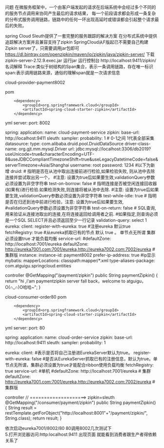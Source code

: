 问题
在微服务框架中，一个由客户端发起的请求在后端系统中会经过多个不同的的服务节点调用来协同产生最后的请求结果，
每一个前段请求都会形成一条复杂的分布式服务调用链路，链路中的任何一环出现高延时或错误都会引起整个请求最后的失败。

spring Cloud Sleuth提供了一套完整的服务跟踪的解决方案
在分布式系统中提供追踪解决方案并且兼容支持了zipkin
SpringCloud从F版起已不需要自己构建Zipkin server了，只需要调用jar包即可
https://dl.bintray.com/openzipkin/maven/io/zipkin/java/zipkin-server/ 下载
zipkin-server-2.12.9.exec.jar
运行jar
运行控制台
http://localhost:9411/zipkin/
名词解释
Trace:类似于树结构的Span集合，表示一条调用链路，存在唯一标识
span:表示调用链路来源，通俗的理解span就是一次请求信息

cloud-provider-payment8002

pom
<!--包含了sleuth+zipkin-->
        <dependency>
            <groupId>org.springframework.cloud</groupId>
            <artifactId>spring-cloud-starter-zipkin</artifactId>
        </dependency>
        
yml
server:
  port: 8002


spring:
  application:
    name: cloud-payment-service
  zipkin:
     base-url: http://localhost:9411
  sleuth:
     sampler:
     probability: 1 # 0-1之间 1代表全部采集
  datasource:
    type: com.alibaba.druid.pool.DruidDataSource
    driver-class-name: org.gjt.mm.mysql.Driver
    url: jdbc:mysql://localhost:3306/db2019?useUnicode=true&characterEncoding=UTF-8&useJDBCCompliantTimezoneShift=true&useLegacyDatetimeCode=false&serverTimezone=Asia/Shanghai
    username: root
    password: 1234
    #以下为新增
    druid:
      # 指明是否在从池中取出连接前进行检验,如果检验失败, 则从池中去除连接并尝试取出另一个，
      #注意: 设置为true后如果要生效,validationQuery参数必须设置为非空字符串
      test-on-borrow: false
      # 指明连接是否被空闲连接回收器(如果有)进行检验.如果检测失败,则连接将被从池中去除.
      #注意: 设置为true后如果要生效,validationQuery参数必须设置为非空字符串
      test-while-idle: true
      # 指明是否在归还到池中前进行检验，注意: 设置为true后如果要生效,
      #validationQuery参数必须设置为非空字符串
      test-on-return: false
      # SQL查询,用来验证从连接池取出的连接,在将连接返回给调用者之前.
      #如果指定,则查询必须是一个SQL SELECT并且必须返回至少一行记录
      validation-query: select 1
eureka:
  client:
    register-with-eureka: true #注册eureka 默认true
    fetchRegistry: true  #从eureka抓取已有的节点 默认 true 。 单节点无所谓  集群必须设置true 才能负载均衡
    service-url:
      #defaultZone: http://localhost:7001/eureka
      defaultZone: http://eureka7001.com:7001/eureka,http://eureka7002.com:7002/eureka  #集群版
  instance:
    instance-id: payment8002
    prefer-ip-address: true #ip显示
mybatis:
  mapperLocations: classpath:mapper/*.xml
  type-aliases-package: com.atguigu.springcloud.entities


controller
 @GetMapping("/payment/zipkin")
    public String paymentZipkin()
    {
        return "hi ,i'am paymentzipkin server fall back，welcome to atguigu，O(∩_∩)O哈哈~";
    }


cloud-consumer-order80
pom
 <!--包含了sleuth+zipkin-->
        <dependency>
            <groupId>org.springframework.cloud</groupId>
            <artifactId>spring-cloud-starter-zipkin</artifactId>
        </dependency>
yml
server:
  port: 80
 
spring:
    application:
        name: cloud-order-service
    zipkin:
      base-url: http://localhost:9411
    sleuth:
      sampler:
        probability: 1
 
eureka:
  client:
    #表示是否将自己注册进EurekaServer默认为true。
    register-with-eureka: false
    #是否从EurekaServer抓取已有的注册信息，默认为true。单节点无所谓，集群必须设置为true才能配合ribbon使用负载均衡
    fetchRegistry: true
    service-url:
      #单机
      #defaultZone: http://localhost:7001/eureka
      # 集群
      defaultZone: http://eureka7001.com:7001/eureka,http://eureka7002.com:7002/eureka  # 集群版
      
      
 controller
 // ====================> zipkin+sleuth
     @GetMapping("/consumer/payment/zipkin")
     public String paymentZipkin()
     {
         String result = restTemplate.getForObject("http://localhost:8001"+"/payment/zipkin/", String.class);
         return result;
     }

 
依次启动eureka7001/8002/80 
 80调用8002几次测试下   
 5.打开浏览器访问:http:localhost:9411
 出现页面
 就能看到消费者跟生产者得依赖关系了    